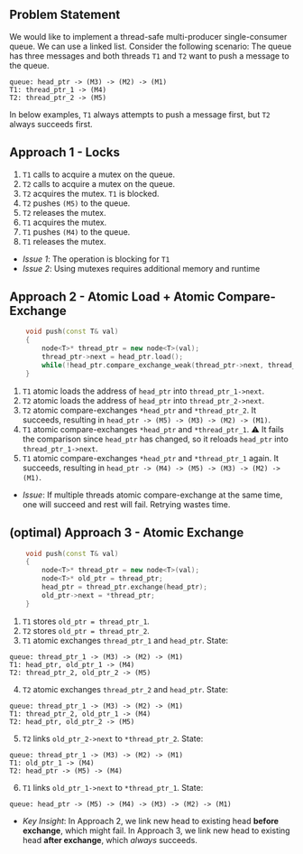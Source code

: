 ## Problem Statement
We would like to implement a thread-safe multi-producer single-consumer queue. We can use a linked list. Consider the following scenario: The queue has three messages and both threads `T1` and `T2` want to push a message to the queue.

```
queue: head_ptr -> (M3) -> (M2) -> (M1)
T1: thread_ptr_1 -> (M4)
T2: thread_ptr_2 -> (M5)
```

In below examples, `T1` always attempts to push a message first, but `T2` always succeeds first.

## Approach 1 - Locks
1. `T1` calls to acquire a mutex on the queue.
2. `T2` calls to acquire a mutex on the queue.
3. `T2` acquires the mutex. `T1` is blocked.
4. `T2` pushes `(M5)` to the queue.
5. `T2` releases the mutex.
6. `T1` acquires the mutex.
7. `T1` pushes `(M4)` to the queue.
8. `T1` releases the mutex.

- *Issue 1*: The operation is blocking for `T1`
- *Issue 2*: Using mutexes requires additional memory and runtime

## Approach 2 - Atomic Load + Atomic Compare-Exchange
```C++
    void push(const T& val)
    {
        node<T>* thread_ptr = new node<T>(val);
        thread_ptr->next = head_ptr.load();
        while(!head_ptr.compare_exchange_weak(thread_ptr->next, thread_ptr));
    }
```

1. `T1` atomic loads the address of `head_ptr` into `thread_ptr_1->next`.
2. `T2` atomic loads the address of `head_ptr` into `thread_ptr_2->next`.
3. `T2` atomic compare-exchanges `*head_ptr` and `*thread_ptr_2`. It succeeds, resulting in `head_ptr -> (M5) -> (M3) -> (M2) -> (M1)`.
4. `T1` atomic compare-exchanges `*head_ptr` and `*thread_ptr_1`. :warning: It fails the comparison since `head_ptr` has changed, so it reloads `head_ptr` into `thread_ptr_1->next`.
5. `T1` atomic compare-exchanges `*head_ptr` and `*thread_ptr_1` again. It succeeds, resulting in `head_ptr -> (M4) -> (M5) -> (M3) -> (M2) -> (M1)`.

- *Issue*: If multiple threads atomic compare-exchange at the same time, one will succeed and rest will fail. Retrying wastes time.

## (optimal) Approach 3 - Atomic Exchange
```C++
    void push(const T& val)
    {
        node<T>* thread_ptr = new node<T>(val);
        node<T>* old_ptr = thread_ptr;
        head_ptr = thread_ptr.exchange(head_ptr);
        old_ptr->next = *thread_ptr;
    }
```

1. `T1` stores `old_ptr = thread_ptr_1`.
2. `T2` stores `old_ptr = thread_ptr_2`.
3. `T1` atomic exchanges `thread_ptr_1` and `head_ptr`. State:
```
queue: thread_ptr_1 -> (M3) -> (M2) -> (M1)
T1: head_ptr, old_ptr_1 -> (M4)
T2: thread_ptr_2, old_ptr_2 -> (M5)
```
4. `T2` atomic exchanges `thread_ptr_2` and `head_ptr`. State:
```
queue: thread_ptr_1 -> (M3) -> (M2) -> (M1)
T1: thread_ptr_2, old_ptr_1 -> (M4)
T2: head_ptr, old_ptr_2 -> (M5)
```
5. `T2` links `old_ptr_2->next` to `*thread_ptr_2`. State:
```
queue: thread_ptr_1 -> (M3) -> (M2) -> (M1)
T1: old_ptr_1 -> (M4)
T2: head_ptr -> (M5) -> (M4)
```
6. `T1` links `old_ptr_1->next` to `*thread_ptr_1`. State:
```
queue: head_ptr -> (M5) -> (M4) -> (M3) -> (M2) -> (M1)
```

- *Key Insight*: In Approach 2, we link new head to existing head **before exchange**, which might fail. In Approach 3, we link new head to existing head **after exchange**, which *always* succeeds.
